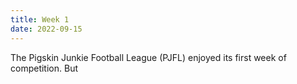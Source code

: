 ```yaml
---
title: Week 1 
date: 2022-09-15
---
```


The Pigskin Junkie Football League (PJFL) enjoyed its first week of competition. But 